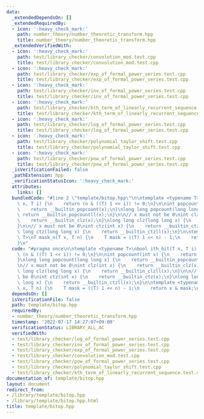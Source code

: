 ```yaml
---
data:
  _extendedDependsOn: []
  _extendedRequiredBy:
  - icon: ':heavy_check_mark:'
    path: number_theory/number_theoretic_transform.hpp
    title: number_theory/number_theoretic_transform.hpp
  _extendedVerifiedWith:
  - icon: ':heavy_check_mark:'
    path: test/library_checker/convolution_mod.test.cpp
    title: test/library_checker/convolution_mod.test.cpp
  - icon: ':heavy_check_mark:'
    path: test/library_checker/exp_of_formal_power_series.test.cpp
    title: test/library_checker/exp_of_formal_power_series.test.cpp
  - icon: ':heavy_check_mark:'
    path: test/library_checker/inv_of_formal_power_series.test.cpp
    title: test/library_checker/inv_of_formal_power_series.test.cpp
  - icon: ':heavy_check_mark:'
    path: test/library_checker/kth_term_of_linearly_recurrent_sequence.test.cpp
    title: test/library_checker/kth_term_of_linearly_recurrent_sequence.test.cpp
  - icon: ':heavy_check_mark:'
    path: test/library_checker/log_of_formal_power_series.test.cpp
    title: test/library_checker/log_of_formal_power_series.test.cpp
  - icon: ':heavy_check_mark:'
    path: test/library_checker/polynomial_taylor_shift.test.cpp
    title: test/library_checker/polynomial_taylor_shift.test.cpp
  - icon: ':heavy_check_mark:'
    path: test/library_checker/pow_of_formal_power_series.test.cpp
    title: test/library_checker/pow_of_formal_power_series.test.cpp
  _isVerificationFailed: false
  _pathExtension: hpp
  _verificationStatusIcon: ':heavy_check_mark:'
  attributes:
    links: []
  bundledCode: "#line 2 \"template/bitop.hpp\"\n\ntemplate <typename T>\nbool ith_bit(T\
    \ n, T i) {\n    return (n & ((T) 1 << i)) != 0;\n}\n\nint popcount(int x) {\n\
    \    return __builtin_popcount(x);\n}\nlong long popcount(long long x) {\n   \
    \ return __builtin_popcountll(x);\n}\n\n// x must not be 0\nint clz(int x) {\n\
    \    return __builtin_clz(x);\n}\nlong long clz(long long x) {\n    return __builtin_clzll(x);\n\
    }\n\n// x must not be 0\nint ctz(int x) {\n    return __builtin_ctz(x);\n}\nlong\
    \ long ctz(long long x) {\n    return __builtin_ctzll(x);\n}\n\ntemplate <typename\
    \ T>\nT mask_n(T x, T n) {\n    T mask = ((T) 1 << n) - 1;\n    return x & mask;\n\
    }\n"
  code: "#pragma once\n\ntemplate <typename T>\nbool ith_bit(T n, T i) {\n    return\
    \ (n & ((T) 1 << i)) != 0;\n}\n\nint popcount(int x) {\n    return __builtin_popcount(x);\n\
    }\nlong long popcount(long long x) {\n    return __builtin_popcountll(x);\n}\n\
    \n// x must not be 0\nint clz(int x) {\n    return __builtin_clz(x);\n}\nlong\
    \ long clz(long long x) {\n    return __builtin_clzll(x);\n}\n\n// x must not\
    \ be 0\nint ctz(int x) {\n    return __builtin_ctz(x);\n}\nlong long ctz(long\
    \ long x) {\n    return __builtin_ctzll(x);\n}\n\ntemplate <typename T>\nT mask_n(T\
    \ x, T n) {\n    T mask = ((T) 1 << n) - 1;\n    return x & mask;\n}"
  dependsOn: []
  isVerificationFile: false
  path: template/bitop.hpp
  requiredBy:
  - number_theory/number_theoretic_transform.hpp
  timestamp: '2022-07-17 14:27:07+09:00'
  verificationStatus: LIBRARY_ALL_AC
  verifiedWith:
  - test/library_checker/log_of_formal_power_series.test.cpp
  - test/library_checker/inv_of_formal_power_series.test.cpp
  - test/library_checker/exp_of_formal_power_series.test.cpp
  - test/library_checker/convolution_mod.test.cpp
  - test/library_checker/pow_of_formal_power_series.test.cpp
  - test/library_checker/polynomial_taylor_shift.test.cpp
  - test/library_checker/kth_term_of_linearly_recurrent_sequence.test.cpp
documentation_of: template/bitop.hpp
layout: document
redirect_from:
- /library/template/bitop.hpp
- /library/template/bitop.hpp.html
title: template/bitop.hpp
---
```

